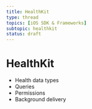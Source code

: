 ```yaml
---
title: HealthKit
type: thread
topics: [iOS SDK & Frameworks]
subtopic: healthkit
status: draft
---
```


# HealthKit


- Health data types
- Queries
- Permissions
- Background delivery

